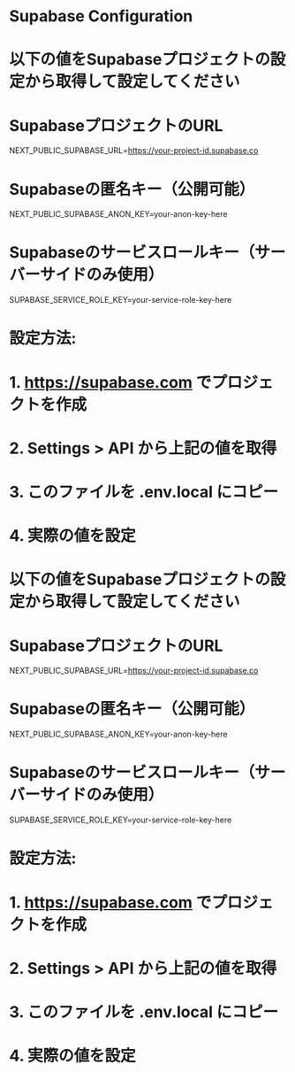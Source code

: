 # Supabase Configuration
# 以下の値をSupabaseプロジェクトの設定から取得して設定してください

# SupabaseプロジェクトのURL
NEXT_PUBLIC_SUPABASE_URL=https://your-project-id.supabase.co

# Supabaseの匿名キー（公開可能）
NEXT_PUBLIC_SUPABASE_ANON_KEY=your-anon-key-here

# Supabaseのサービスロールキー（サーバーサイドのみ使用）
SUPABASE_SERVICE_ROLE_KEY=your-service-role-key-here

# 設定方法:
# 1. https://supabase.com でプロジェクトを作成
# 2. Settings > API から上記の値を取得
# 3. このファイルを .env.local にコピー
# 4. 実際の値を設定


# 以下の値をSupabaseプロジェクトの設定から取得して設定してください

# SupabaseプロジェクトのURL
NEXT_PUBLIC_SUPABASE_URL=https://your-project-id.supabase.co

# Supabaseの匿名キー（公開可能）
NEXT_PUBLIC_SUPABASE_ANON_KEY=your-anon-key-here

# Supabaseのサービスロールキー（サーバーサイドのみ使用）
SUPABASE_SERVICE_ROLE_KEY=your-service-role-key-here

# 設定方法:
# 1. https://supabase.com でプロジェクトを作成
# 2. Settings > API から上記の値を取得
# 3. このファイルを .env.local にコピー
# 4. 実際の値を設定


